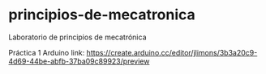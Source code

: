 # principios-de-mecatronica
Laboratorio de principios de mecatrónica

Práctica 1
Arduino link: https://create.arduino.cc/editor/jlimons/3b3a20c9-4d69-44be-abfb-37ba09c89923/preview
